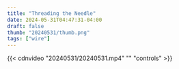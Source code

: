 ```yaml
---
title: "Threading the Needle"
date: 2024-05-31T04:47:31-04:00
draft: false
thumb: "20240531/thumb.png"
tags: ["wire"]
---
```


{{< cdnvideo "20240531/20240531.mp4" "" "controls" >}}
